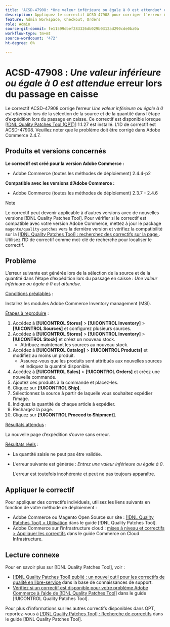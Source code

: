 ```yaml
---
title: 'ACSD-47908: *Une valeur inférieure ou égale à 0 est attendue* erreur lors du passage en caisse'
description: Appliquez le correctif ACSD-47908 pour corriger l’erreur Adobe Commerce *Une valeur inférieure ou égale à 0 est attendue* lors de la sélection de la source et de la quantité à l’étape d’expédition lors du passage en caisse.
feature: Admin Workspace, Checkout, Orders
role: Admin
source-git-commit: fe11599dbef283326db029b0312ad290cde0ba0a
workflow-type: tm+mt
source-wordcount: '472'
ht-degree: 0%

---
```


# ACSD-47908 : *Une valeur inférieure ou égale à 0 est attendue* erreur lors du passage en caisse

Le correctif ACSD-47908 corrige l’erreur *Une valeur inférieure ou égale à 0 est attendue* lors de la sélection de la source et de la quantité dans l’étape d’expédition lors du passage en caisse. Ce correctif est disponible lorsque [[!DNL Quality Patches Tool (QPT)]](https://experienceleague.adobe.com/fr/docs/commerce-knowledge-base/kb/announcements/commerce-announcements/magento-quality-patches-released-new-tool-to-self-serve-quality-patches) 1.1.27 est installé. L’ID de correctif est ACSD-47908. Veuillez noter que le problème doit être corrigé dans Adobe Commerce 2.4.7.

## Produits et versions concernés

**Le correctif est créé pour la version Adobe Commerce :**

* Adobe Commerce (toutes les méthodes de déploiement) 2.4.4-p2

**Compatible avec les versions d’Adobe Commerce :**

* Adobe Commerce (toutes les méthodes de déploiement) 2.3.7 - 2.4.6

>[!NOTE]
>
>Le correctif peut devenir applicable à d’autres versions avec de nouvelles versions [!DNL Quality Patches Tool]. Pour vérifier si le correctif est compatible avec votre version Adobe Commerce, mettez à jour le package `magento/quality-patches` vers la dernière version et vérifiez la compatibilité sur la [[!DNL Quality Patches Tool] : recherchez des correctifs sur la page ](https://experienceleague.adobe.com/tools/commerce-quality-patches/index.html?lang=fr). Utilisez l’ID de correctif comme mot-clé de recherche pour localiser le correctif.

## Problème

L’erreur suivante est générée lors de la sélection de la source et de la quantité dans l’étape d’expédition lors du passage en caisse : *Une valeur inférieure ou égale à 0 est attendue*.

<u>Conditions préalables</u> :

Installez les modules Adobe Commerce Inventory management (MSI).

<u>Étapes à reproduire</u> :

1. Accédez à **[!UICONTROL Stores]** > **[!UICONTROL Inventory]** > **[!UICONTROL Sources]** et configurez plusieurs sources.
1. Accédez à **[!UICONTROL Stores]** > **[!UICONTROL Inventory]** > **[!UICONTROL Stock]** et créez un nouveau stock.
   * Attribuez maintenant les sources au nouveau stock.
1. Accédez à **[!UICONTROL Catalog]** > **[!UICONTROL Products]** et modifiez au moins un produit.
   * Assurez-vous que les produits sont attribués aux nouvelles sources et indiquez la quantité disponible.
1. Accédez à **[!UICONTROL Sales]** > **[!UICONTROL Orders]** et créez une nouvelle commande.
1. Ajoutez ces produits à la commande et placez-les.
1. Cliquez sur **[!UICONTROL Ship]**.
1. Sélectionnez la source à partir de laquelle vous souhaitez expédier l’image.
1. Indiquez la quantité de chaque article à expédier.
1. Rechargez la page.
1. Cliquez sur **[!UICONTROL Proceed to Shipment]**.

<u>Résultats attendus</u> :

La nouvelle page d’expédition s’ouvre sans erreur.

<u>Résultats réels</u> :

* La quantité saisie ne peut pas être validée.
* L’erreur suivante est générée : *Entrez une valeur inférieure ou égale à 0*.

  L’erreur est toutefois incohérente et peut ne pas toujours apparaître.

## Appliquer le correctif

Pour appliquer des correctifs individuels, utilisez les liens suivants en fonction de votre méthode de déploiement :

* Adobe Commerce ou Magento Open Source sur site : [[!DNL Quality Patches Tool] > Utilisation](/help/tools/quality-patches-tool/usage.md) dans le guide [!DNL Quality Patches Tool].
* Adobe Commerce sur l’infrastructure cloud : [mises à niveau et correctifs > Appliquer les correctifs](https://experienceleague.adobe.com/docs/commerce-cloud-service/user-guide/develop/upgrade/apply-patches.html?lang=fr) dans le guide Commerce on Cloud Infrastructure.

## Lecture connexe

Pour en savoir plus sur [!DNL Quality Patches Tool], voir :

* [[!DNL Quality Patches Tool] publié : un nouvel outil pour les correctifs de qualité en libre-service](https://experienceleague.adobe.com/fr/docs/commerce-knowledge-base/kb/announcements/commerce-announcements/magento-quality-patches-released-new-tool-to-self-serve-quality-patches) dans la base de connaissances de support.
* [Vérifiez si un correctif est disponible pour votre problème Adobe Commerce à l’aide de  [!DNL Quality Patches Tool]](/help/tools/quality-patches-tool/patches-available-in-qpt/check-patch-for-magento-issue-with-magento-quality-patches.md) dans le guide [!UICONTROL Quality Patches Tool].


Pour plus d&#39;informations sur les autres correctifs disponibles dans QPT, reportez-vous à [[!DNL Quality Patches Tool] : Recherche de correctifs](https://experienceleague.adobe.com/tools/commerce-quality-patches/index.html?lang=fr) dans le guide [!DNL Quality Patches Tool].
